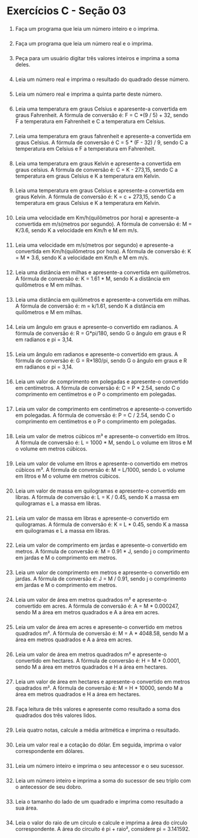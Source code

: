 # Exercícios C - Seção 03

###
1. Faça um programa que leia um número inteiro e o imprima.
###
2. Faça um programa que leia um número real e o imprima.
###
3. Peça para um usuário digitar três valores inteiros e imprima a soma deles.
###
4. Leia um número real e imprima o resultado do quadrado desse número.
###
5. Leia um número real e imprima a quinta parte deste número.
###
6. Leia uma temperatura em graus Celsius e aparesente-a convertida em graus Fahrenheit.
A fórmula de conversão é: F = C *(9 / 5) + 32, sendo F a temperatura em Fahrenheit e C a temperatura em Celsius.
###
7. Leia uma temperatura em graus fahrenheit e apresente-a convertida em graus Celsius. A fórmula de conversão é C = 5 * (F - 32) / 9, sendo C a temperatura em Celsius e F a temperatura em Fahrenheit.
###
8. Leia uma temperatura em graus Kelvin e apresente-a convertida em graus celsius. A fórmula de conversão é: C = K - 273,15, sendo C a temperatura em graus Celsius e K a temperatura em Kelvin.
###
9. Leia uma temperatura em graus Celsius e apresente-a convertida em graus Kelvin. A fórmula de conversão é: K = c + 273,15, sendo C a temperatura em graus Celsius e K a temperatura em Kelvin.
###
10. Leia uma velocidade em Km/h(quilômetros por hora) e apresente-a convertida em m/s(metros por segundo). A fórmula de conversão é: M = K/3.6, sendo K a velocidade em Km/h e M em m/s.
###
11. Leia uma velocidade em m/s(metros por segundo) e apresente-a convertida em Km/h(quilômetros por hora). A fórmula de conversão é: K = M * 3.6, sendo K a velocidade em Km/h e M em m/s.
###
12. Leia uma distância em milhas e apresente-a convertida em quilômetros. A fórmula de conversão é: K = 1.61 * M, sendo K a distância em quilômetros e M em milhas.
###
13. Leia uma distância em quilômetros e apresente-a convertida em milhas. A fórmula de conversão é: m = k/1.61, sendo K a distância em quilômetros e M em milhas.
###
14. Leia um ângulo em graus e apresente-o convertido em radianos. A fórmula de conversão é: R = G*pi/180, sendo G o ângulo em graus e R em radianos e pi = 3,14.
###
15. Leia um ângulo em radianos e apresente-o convertido em graus. A fórmula de conversão é: G = R*180/pi, sendo G o ângulo em graus e R em radianos e pi = 3,14.
###
16. Leia um valor de comprimento em polegadas e apresente-o convertido em centímetros. A fórmula de conversão é: C = P * 2.54, sendo C o comprimento em centímetros e o P o comprimento em polegadas.     
###
17. Leia um valor de comprimento em centímetros e apresente-o convertido em polegadas. A fórmula de conversão é: P = C / 2.54, sendo C o comprimento em centímetros e o P o comprimento em polegadas.     
###
18. Leia um valor de metros cúbicos m³ e apresente-o convertido em litros. A fórmula de conversão é: L = 1000 * M, sendo L o volume em litros e M o volume em metros cúbicos. 
###
19. Leia um valor de volume em litros e apresente-o convertido em metros cúbicos m³. A fórmula de conversão é: M = L/1000, sendo L o volume em litros e M o volume em metros cúbicos.
###
20. Leia um valor de massa em quilogramas e apresente-o convertido em libras. A fórmula de conversão é: L = K / 0.45, sendo K a massa em quilogramas e L a massa em libras.
###
21. Leia um valor de massa em libras e apresente-o convertido em quilogramas. A fórmula de conversão é: K = L * 0.45, sendo K a massa em quilogramas e L a massa em libras.
###
22. Leia um valor de comprimento em jardas e apresente-o convertido em metros. A fórmula de conversão é: M = 0.91 * J, sendo j o comprimento em jardas e M o comprimento em metros.
###
23. Leia um valor de comprimento em metros e apresente-o convertido em jardas. A fórmula de conversão é: J = M / 0.91, sendo j o comprimento em jardas e M o comprimento em metros.
###
24. Leia um valor de área em metros quadrados m² e apresente-o convertido em acres. A fórmula de conversão é: A = M * 0.000247, sendo M a área em metros quadrados e A a área em acres. 
###
25. Leia um valor de área em acres e apresente-o convertido em metros quadrados m². A fórmula de conversão é: M = A * 4048.58, sendo M a área em metros quadrados e A a área em acres. 
###
26. Leia um valor de área em metros quadrados m² e apresente-o convertido em hectares. A fórmula de conversão é: H = M * 0.0001, sendo M a área em metros quadrados e H a área em hectares.
###
27. Leia um valor de área em hectares e apresente-o convertido em metros quadrados m². A fórmula de conversão é: M = H * 10000, sendo M a área em metros quadrados e H a área em hectares.
###
28. Faça leitura de três valores e apresente como resultado a soma dos quadrados dos três valores lidos.
### 
29. Leia quatro notas, calcule a média aritmética e imprima o resultado.
###
30. Leia um valor real e a cotação do dólar. Em seguida, imprima o valor correspondente em dólares.
###
31. Leia um número inteiro e imprima o seu antecessor e o seu sucessor.
###
32. Leia um número inteiro e imprima a soma do sucessor de seu triplo com o antecessor de seu dobro.
###
33. Leia o tamanho do lado de um quadrado e imprima como resultado a sua área.
###
34. Leia o valor do raio de um círculo e calcule e imprima a área do círculo correspondente. A área do circuito é pi + raio², considere pi = 3.141592.